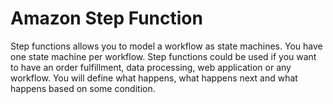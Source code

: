 # Amazon Step Function
Step functions allows you to model a workflow as state machines.
You have one state machine per workflow.
Step functions could be used if you want to have an order fulfillment, data processing, web application or any workflow.
You will define what happens, what happens next and what happens based on some condition.

